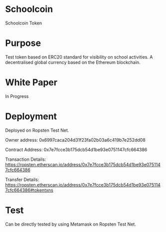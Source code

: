 # Schoolcoin
Schoolcoin Token

# Purpose
Test token based on ERC20 standard for visibility on school activities.
A decentralised global currency based on the Ethereum blockchain.

# White Paper
In Progress

# Deployment
Deployed on Ropsten Test Net.

Owner address: 0x6997caca204d31f23fa02b03a6c419b7e252dd08

Contract Address: 0x7e7fcce3b175dcb54d1be93e0751147cfc664386

Transaction Details: https://ropsten.etherscan.io/address/0x7e7fcce3b175dcb54d1be93e0751147cfc664386

Transfer Details: https://ropsten.etherscan.io/address/0x7e7fcce3b175dcb54d1be93e0751147cfc664386#tokentxns

# Test
Can be directly tested by using Metamask on Ropsten Test Net.

